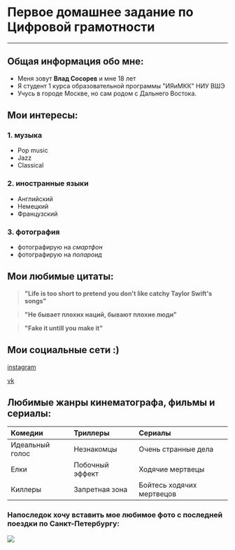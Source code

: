 # Первое домашнее задание по Цифровой грамотности
- - -
## Общая информация обо мне:
* Меня зовут **Влад Сосорев** и мне 18 лет
* Я студент 1 курса образовательной программы "ИЯиМКК" НИУ ВШЭ
* Учусь в городе Москве, но сам родом с Дальнего Востока.
## Мои интересы:
### 1. музыка
* Pop music
* Jazz
* Classical
### 2. иностранные языки
* Английский
* Немецкий
* Французский
### 3. фотография
* фотографирую на *смартфон*
* фотографирую на *полароид*
## Мои любимые цитаты:
> **"Life is too short to pretend you don't like catchy Taylor Swift's songs"**

> **"Не бывает плохих наций, бывают плохие люди"**

> **"Fake it untill you make it"**
## Мои социальные сети :)
[instagram](https://www.instagram.com/bluffingboy/)

[vk](https://vk.com/bluffingboy)
## Любимые жанры кинематографа, фильмы и сериалы:
| Комедии        | Триллеры       | Сериалы                  |
| :--------------|:---------------|:-------------------------|
| Идеальный голос| Незнакомцы     | Очень странные дела      |
| Елки           | Побочный эффект| Ходячие мертвецы         |
| Киллеры        | Запретная зона | Бойтесь ходячих мертвецов|

### Напоследок хочу вставить мое любимое фото с последней поездки по Санкт-Петербургу:
![ ](https://lh3.googleusercontent.com/-huhxoEiUjGM/WmNoYhnp6iI/AAAAAAAABjc/KlLX14oYim8uKV9rPjMZX1xDjy3pglGyQCL0BGAs/w530-d-h682-n-rw/yV-_NAYVlUg.jpg)
